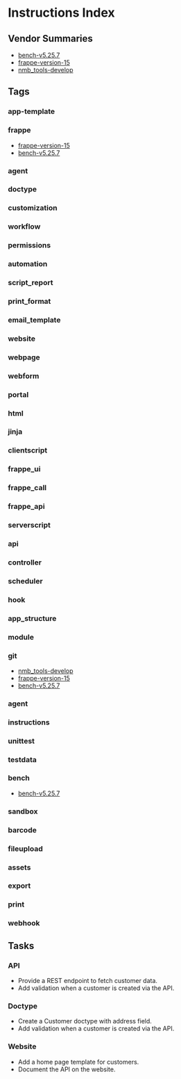 # Instructions Index

## Vendor Summaries

- [bench-v5.25.7](vendors/bench-v5.25.7.md)
- [frappe-version-15](vendors/frappe-version-15.md)
- [nmb_tools-develop](vendors/nmb_tools-develop.md)

## Tags

### app-template

### frappe
- [frappe-version-15](vendors/frappe-version-15.md)
- [bench-v5.25.7](vendors/bench-v5.25.7.md)

### agent

### doctype

### customization

### workflow

### permissions

### automation

### script_report

### print_format

### email_template

### website

### webpage

### webform

### portal

### html

### jinja

### clientscript

### frappe_ui

### frappe_call

### frappe_api

### serverscript

### api

### controller

### scheduler

### hook

### app_structure

### module

### git
- [nmb_tools-develop](vendors/nmb_tools-develop.md)
- [frappe-version-15](vendors/frappe-version-15.md)
- [bench-v5.25.7](vendors/bench-v5.25.7.md)

### agent

### instructions

### unittest

### testdata

### bench
- [bench-v5.25.7](vendors/bench-v5.25.7.md)

### sandbox

### barcode

### fileupload

### assets

### export

### print

### webhook


## Tasks

### API
- Provide a REST endpoint to fetch customer data.
- Add validation when a customer is created via the API.

### Doctype
- Create a Customer doctype with address field.
- Add validation when a customer is created via the API.

### Website
- Add a home page template for customers.
- Document the API on the website.

